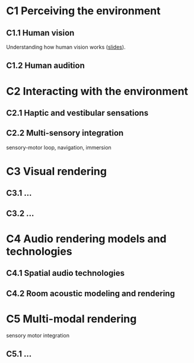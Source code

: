 # C1 Perceiving the environment

## C1.1 Human vision

Understanding how human vision works ([slides](assets/test.zip)).

## C1.2 Human audition


# C2 Interacting with the environment

## C2.1 Haptic and vestibular sensations

## C2.2 Multi-sensory integration

sensory-motor loop, navigation, immersion

# C3 Visual rendering

## C3.1 ...

## C3.2 ...

# C4 Audio rendering models and technologies

## C4.1 Spatial audio technologies

## C4.2 Room acoustic modeling and rendering

# C5 Multi-modal rendering

sensory motor integration 

## C5.1 ...